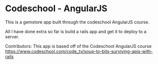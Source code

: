 # Codeschool - AngularJS

This is a gemstore app built through the codeschool AngularJS
course.

All I have done extra so far is build a rails app and get it to
deploy to a server.

Contributors:
This app is based off of the Codeschool AngularJS course
https://www.codeschool.com/code_tv/soup-to-bits-surviving-apis-with-rails


